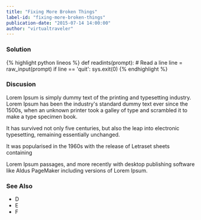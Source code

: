```yaml
---
title: "Fixing More Broken Things"
label-id: "fixing-more-broken-things"
publication-date: "2015-07-14 14:00:00"
author: "virtualtraveler"
---
```


### Solution

{% highlight python lineos %}
def readints(prompt):
    # Read a line
    line = raw_input(prompt)
    if line == 'quit': sys.exit(0)
{% endhighlight %}

### Discusion

Lorem Ipsum is simply dummy text of the printing and typesetting industry. Lorem Ipsum has been the industry's standard dummy text ever since the 1500s, when an unknown printer took a galley of type and scrambled it to make a type specimen book. 

It has survived not only five centuries, but also the leap into electronic typesetting, remaining essentially unchanged. 

It was popularised in the 1960s with the release of Letraset sheets containing 


Lorem Ipsum passages, and more recently with desktop publishing software like Aldus PageMaker including versions of Lorem Ipsum.

### See Also

- D
- E
- F 